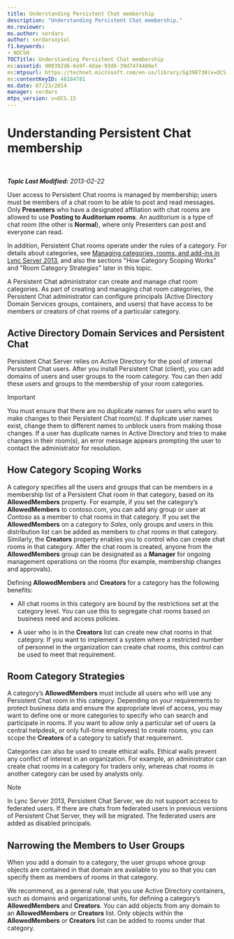 ```yaml
---
title: Understanding Persistent Chat membership
description: "Understanding Persistent Chat membership."
ms.reviewer: 
ms.author: serdars
author: serdarsoysal
f1.keywords:
- NOCSH
TOCTitle: Understanding Persistent Chat membership
ms:assetid: 900392d6-6e9f-4dae-93d6-39d7474409ef
ms:mtpsurl: https://technet.microsoft.com/en-us/library/Gg398730(v=OCS.15)
ms:contentKeyID: 48184781
ms.date: 07/23/2014
manager: serdars
mtps_version: v=OCS.15
---
```


# Understanding Persistent Chat membership

<div data-xmlns="http://www.w3.org/1999/xhtml">

<div class="topic" data-xmlns="http://www.w3.org/1999/xhtml" data-msxsl="urn:schemas-microsoft-com:xslt" data-cs="https://msdn.microsoft.com/">

<div data-asp="https://msdn2.microsoft.com/asp">



</div>

<div id="mainSection">

<div id="mainBody">

<span> </span>

_**Topic Last Modified:** 2013-02-22_

User access to Persistent Chat rooms is managed by membership; users must be members of a chat room to be able to post and read messages. Only **Presenters** who have a designated affiliation with chat rooms are allowed to use **Posting to Auditorium rooms**. An auditorium is a type of chat room (the other is **Normal**), where only Presenters can post and everyone can read.

In addition, Persistent Chat rooms operate under the rules of a category. For details about categories, see [Managing categories, rooms, and add-ins in Lync Server 2013](lync-server-2013-managing-categories-rooms-and-add-ins.md), and also the sections "How Category Scoping Works" and "Room Category Strategies" later in this topic.

A Persistent Chat administrator can create and manage chat room categories. As part of creating and managing chat room categories, the Persistent Chat administrator can configure principals (Active Directory Domain Services groups, containers, and users) that have access to be members or creators of chat rooms of a particular category.

<div>

## Active Directory Domain Services and Persistent Chat

Persistent Chat Server relies on Active Directory for the pool of internal Persistent Chat users. After you install Persistent Chat (client), you can add domains of users and user groups to the room category. You can then add these users and groups to the membership of your room categories.

<div>


> [!IMPORTANT]  
> You must ensure that there are no duplicate names for users who want to make changes to their Persistent Chat room(s). If duplicate user names exist, change them to different names to unblock users from making those changes. If a user has duplicate names in Active Directory and tries to make changes in their room(s), an error message appears prompting the user to contact the administrator for resolution.



</div>

</div>

<div>

## How Category Scoping Works

A category specifies all the users and groups that can be members in a membership list of a Persistent Chat room in that category, based on its **AllowedMembers** property. For example, if you set the category’s **AllowedMembers** to contoso.com, you can add any group or user at *Contoso* as a member to chat rooms in that category. If you set the **AllowedMembers** on a category to *Sales*, only groups and users in this distribution list can be added as members to chat rooms in that category. Similarly, the **Creators** property enables you to control who can create chat rooms in that category. After the chat room is created, anyone from the **AllowedMembers** group can be designated as a **Manager** for ongoing management operations on the rooms (for example, membership changes and approvals).

Defining **AllowedMembers** and **Creators** for a category has the following benefits:

  - All chat rooms in this category are bound by the restrictions set at the category level. You can use this to segregate chat rooms based on business need and access policies.

  - A user who is in the **Creators** list can create new chat rooms in that category. If you want to implement a system where a restricted number of personnel in the organization can create chat rooms, this control can be used to meet that requirement.

</div>

<div>

## Room Category Strategies

A category’s **AllowedMembers** must include all users who will use any Persistent Chat room in this category. Depending on your requirements to protect business data and ensure the appropriate level of access, you may want to define one or more categories to specify who can search and participate in rooms. If you want to allow only a particular set of users (a central helpdesk, or only full-time employees) to create rooms, you can scope the **Creators** of a category to satisfy that requirement.

Categories can also be used to create ethical walls. Ethical walls prevent any conflict of interest in an organization. For example, an administrator can create chat rooms in a category for traders only, whereas chat rooms in another category can be used by analysts only.

<div>


> [!NOTE]  
> In Lync Server 2013, Persistent Chat Server, we do not support access to federated users. If there are chats from federated users in previous versions of Persistent Chat Server, they will be migrated. The federated users are added as disabled principals.



</div>

</div>

<div>

## Narrowing the Members to User Groups

When you add a domain to a category, the user groups whose group objects are contained in that domain are available to you so that you can specify them as members of rooms in that category.

We recommend, as a general rule, that you use Active Directory containers, such as domains and organizational units, for defining a category’s **AllowedMembers** and **Creators**. You can add objects from any domain to an **AllowedMembers** or **Creators** list. Only objects within the **AllowedMembers** or **Creators** list can be added to rooms under that category.

</div>

</div>

<span> </span>

</div>

</div>

</div>

